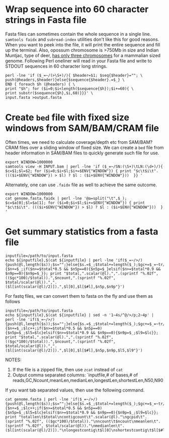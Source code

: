 # Wrap sequence into 60 character strings in Fasta file

Fasta files can sometimes contain the whole sequence in a single line. `samtools faidx` and `subread-index` utilities don't like this for good reasons. When you want to peek into the file, it will print the entire sequence and fill up the terminal. Also, opossum chromosome is >750Mb in size and Indian Muntjac, type of deer, [has only three chromosomes](https://doi.org/10.1038/s42003-020-1096-9) for a mammalian sized genome. Following Perl oneliner will read in your Fasta file and write to STDOUT sequences in 60 character long strings.

```
perl -lne 'if ($_=~/(>\S+)/){ $header=$1; $seq{$header}=""; \
push(@headers,$header)}else{$sequence{$header}.=$_} \
END { foreach $h (@headers) { \
print "$h"; for ($i=0;$i<length($sequence{$h});$i+=60){ \
print substr($sequence{$h},$i,60)}}}' \
input.fasta >output.fasta
```

# Create `bed` file with fixed size windows from SAM/BAM/CRAM file

Often times, we need to calculate coverage/depth etc from SAM/BAM?CRAM files over a sliding window of fixed size. We can create a `bed` file from header information in SAM/BAM files to quickly generate such file for use.

```
export WINDOW=1000000
samtools view -H INPUT.bam | perl -lne 'if ($_=~/SN:(\S+)\tLN:(\d+)/){ $c=$1;$l=$2; for ($i=0;$i<$l;$i+=$ENV{"WINDOW"}) { print "$c\t$i\t". ((($i+$ENV{"WINDOW"}) > $l) ? $l : ($i+$ENV{"WINDOW"}))  }} '
```
Alternately, one can use `.faidx` file as well to achieve the same outcome.

```
export WINDOW=1000000
cat genome.fasta.faidx | perl -lne '@a=split("\t",$_); $c=$a[0];$l=$a[1]; for ($i=0;$i<$l;$i+=$ENV{"WINDOW"}) { print "$c\t$i\t". ((($i+$ENV{"WINDOW"}) > $l) ? $l : ($i+$ENV{"WINDOW"}))  } '
```

# Get summary statistics from a fasta file

```
inputfile=/path/to/input.fasta
echo ${inputfile},$(cat ${inputfile} | perl -lne 'if($_=~/>/){push(@l,length($s));$s="";}else{$s.=$_;$total+=length($_);$gc+=$_=~tr/[GC]//;$ncount+=$_=~tr/N//;}END{push(@l,length($s));shift@l;@l=sort{$b<=>$a}@l;$n9p=0;$n5p=0;foreach(@l){$n+=$_;if($n>=$total*0.5 && $n5p==0){$n5p=$_}elsif($n>=$total*0.9 && $n9p==0){$n9p=$_}}; print "$total,".scalar(@l).",".(sprintf "%.02f", (($gc*100)/$total)).",$ncount,".(sprintf "%.02f", $total/scalar(@l)).",".($l[int(scalar(@l)/2)]).",$l[0],$l[$#l],$n5p,$n9p"}')
```

For fastq files, we can convert them to fasta on the fly and use them as follows

```
inputfile=/path/to/input.fasta
echo ${inputfile},$(cat ${inputfile} | sed -n '1~4s/^@/>/p;2~4p' | perl -lne 'if($_=~/>/){push(@l,length($s));$s="";}else{$s.=$_;$total+=length($_);$gc+=$_=~tr/[GC]//;$ncount+=$_=~tr/N//;}END{push(@l,length($s));shift@l;@l=sort{$b<=>$a}@l;$n9p=0;$n5p=0;foreach(@l){$n+=$_;$lc++;if($n>=$total*0.5 && $n5p==0){$n5p=$_;$l5=$lc}elsif($n>=$total*0.9 && $n9p==0){$n9p=$_;$l9=$lc}}; print "$total,".scalar(@l).",".(sprintf "%.02f", (($gc*100)/$total)).",$ncount,".(sprintf "%.02f", $total/scalar(@l)).",".($l[int(scalar(@l)/2)]).",$l[0],$l[$#l],$n5p,$n9p,$l5,$l9"}')
```

NOTES:
1. If the file is a zipped file, then use `zcat` instead of `cat`
2. Output comma separated columns: `inputfile,# of bases,# of reads,GC,Ncount,meanLen,medianLen,longestLen,shortestLen,N50,N90

If you want tab separated values, then use the following command.

```
cat genome.fasta | perl -lne 'if($_=~/>/){push(@l,length($s));$s="";}else{$s.=$_;$total+=length($_);$gc+=$_=~tr/[GC]//;$ncount+=$_=~tr/N//;}END{push(@l,length($s));shift@l;@l=sort{$b<=>$a}@l;$n9p=0;$n5p=0;foreach(@l){$n+=$_;$lc++;if($n>=$total*0.5 && $n5p==0){$n5p=$_;$l5=$lc}elsif($n>=$total*0.9 && $n9p==0){$n9p=$_;$l9=$lc}}; print "totallen\t$total\ncontigcount\t".scalar(@l)."\ngcpid\t".(sprintf "%.02f", (($gc*100)/$total))."\nncount\t$ncount\nmeanlen\t".(sprintf "%.02f", $total/scalar(@l))."\nmedianlen\t".($l[int(scalar(@l)/2)])."\nlongestcontig\t$l[0]\nshortestcontig\t$l[$#l]\nn50\t$n5p\nn90\t$n9p\nl50\t$l5\nl90\t$l9"}'
```
